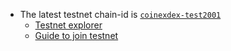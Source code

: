 
- The latest testnet chain-id is [`coinexdex-test2001`](https://github.com/coinexchain/testnets/tree/master/coinexdex-test2001)
  - [Testnet explorer](https://testnet.coinex.org/)
  - [Guide to join testnet](https://github.com/coinexchain/testnets/tree/master/coinexdex-test/testnet-guide.md)

